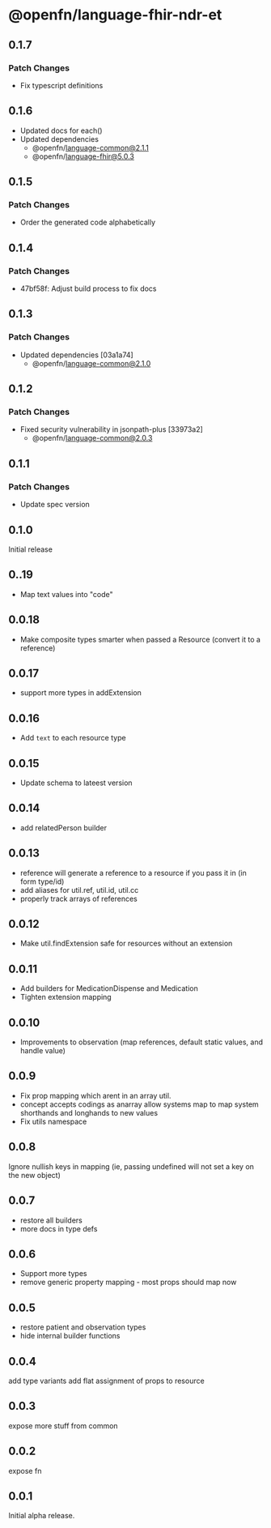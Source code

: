 # @openfn/language-fhir-ndr-et

## 0.1.7

### Patch Changes

- Fix typescript definitions

## 0.1.6

- Updated docs for each()
- Updated dependencies
  - @openfn/language-common@2.1.1
  - @openfn/language-fhir@5.0.3

## 0.1.5

### Patch Changes

- Order the generated code alphabetically

## 0.1.4

### Patch Changes

- 47bf58f: Adjust build process to fix docs

## 0.1.3

### Patch Changes

- Updated dependencies [03a1a74]
  - @openfn/language-common@2.1.0

## 0.1.2

### Patch Changes

- Fixed security vulnerability in jsonpath-plus [33973a2]
  - @openfn/language-common@2.0.3

## 0.1.1

### Patch Changes

- Update spec version

## 0.1.0

Initial release

## 0..19

- Map text values into "code"

## 0.0.18

- Make composite types smarter when passed a Resource (convert it to a
  reference)

## 0.0.17

- support more types in addExtension

## 0.0.16

- Add `text` to each resource type

## 0.0.15

- Update schema to lateest version

## 0.0.14

- add relatedPerson builder

## 0.0.13

- reference will generate a reference to a resource if you pass it in (in form
  type/id)
- add aliases for util.ref, util.id, util.cc
- properly track arrays of references

## 0.0.12

- Make util.findExtension safe for resources without an extension

## 0.0.11

- Add builders for MedicationDispense and Medication
- Tighten extension mapping

## 0.0.10

- Improvements to observation (map references, default static values, and handle
  value)

## 0.0.9

- Fix prop mapping which arent in an array util.
- concept accepts codings as anarray allow systems map to map system shorthands
  and longhands to new values
- Fix utils namespace

## 0.0.8

Ignore nullish keys in mapping (ie, passing undefined will not set a key on the
new object)

## 0.0.7

- restore all builders
- more docs in type defs

## 0.0.6

- Support more types
- remove generic property mapping - most props should map now

## 0.0.5

- restore patient and observation types
- hide internal builder functions

## 0.0.4

add type variants add flat assignment of props to resource

## 0.0.3

expose more stuff from common

## 0.0.2

expose fn

## 0.0.1

Initial alpha release.
